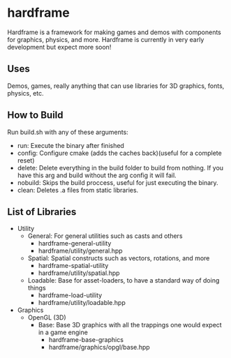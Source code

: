 # hardframe
Hardframe is a framework for making games and demos with components for graphics, physics, and more. Hardframe is currently in very early development but expect more soon!

## Uses ##
Demos, games, really anything that can use libraries for 3D graphics, fonts, physics, etc.

## How to Build ##
Run build.sh with any of these arguments:
- run: Execute the binary after finished
- config: Configure cmake (adds the caches back)(useful for a complete reset)
- delete: Delete everything in the build folder to build from nothing. If you have this arg and build without the arg config it will fail.
- nobuild: Skips the build proccess, useful for just executing the binary.
- clean: Deletes .a files from static libraries. 

## List of Libraries ##
- Utility
    - General: For general utilities such as casts and others
        - hardframe-general-utility
        - hardframe/utility/general.hpp
    - Spatial: Spatial constructs such as vectors, rotations, and more
        - hardframe-spatial-utility
        - hardframe/utility/spatial.hpp
    - Loadable: Base for asset-loaders, to have a standard way of doing things
        - hardframe-load-utility
        - hardframe/utility/loadable.hpp
- Graphics
    - OpenGL (3D)
        - Base: Base 3D graphics with all the trappings one would expect in a game engine 
            - hardframe-base-graphics
            - hardframe/graphics/opgl/base.hpp